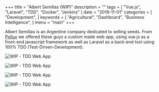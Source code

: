 +++
title = "Albert Semillas (WIP)"
description = ""
tags = [
    "Vue.js",
    "Laravel",
    "TDD",
    "Docker",
    "Jenkins"
]
date = "2019-11-01"
categories = [
    "Development",
]
keywords = [
    "Agricultural",
    "Dashboard",
    "Business Intelligence",
]
menu = "main"
+++

Albert Semillas is an Argentine company dedicated to selling seeds. From <a href="https://polluxcoop.com" target="_blank">Pollux</a> we offered these guys a custom made web app, using vue.js as a front-end javascript framework as well as Laravel as a back-end tool using 100% TDD (Test-Driven-Development).

![WIP - TDD Web App](/albert.png)

![WIP - TDD Web App](/albert-1.png)

![WIP - TDD Web App](/albert-2.png)

![WIP - TDD Web App](/albert-3.png)



